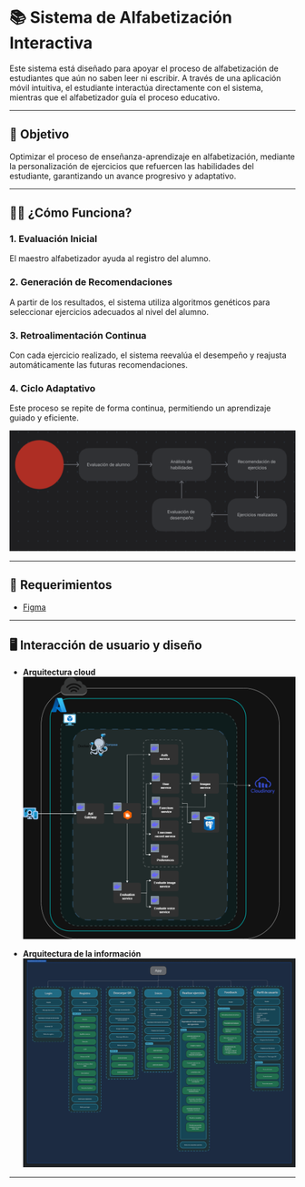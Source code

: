 # 📚 Sistema de Alfabetización Interactiva

Este sistema está diseñado para apoyar el proceso de alfabetización de estudiantes que aún no saben leer ni escribir. A través de una aplicación móvil intuitiva, el estudiante interactúa directamente con el sistema, mientras que el alfabetizador guía el proceso educativo.

---

## 🎯 Objetivo

Optimizar el proceso de enseñanza-aprendizaje en alfabetización, mediante la personalización de ejercicios que refuercen las habilidades del estudiante, garantizando un avance progresivo y adaptativo.

---

## 👨‍🏫 ¿Cómo Funciona?

### 1. Evaluación Inicial

El maestro alfabetizador ayuda al registro del alumno.

### 2. Generación de Recomendaciones

A partir de los resultados, el sistema utiliza algoritmos genéticos para seleccionar ejercicios adecuados al nivel del alumno.

### 3. Retroalimentación Continua

Con cada ejercicio realizado, el sistema reevalúa el desempeño y reajusta automáticamente las futuras recomendaciones.

### 4. Ciclo Adaptativo

Este proceso se repite de forma continua, permitiendo un aprendizaje guiado y eficiente.

![Ejemplo de flujo](../../images/ejemplo-flujo.png)

---

## 📌 Requerimientos

- [Figma](https://www.figma.com/design/4fOGKxdRmPlVNWOZCw0Q35/ICHEJA-Estudiantes?node-id=0-1&p=f&t=pkAJG5SWCLrRrfDT-0)  

---

## 🖥️ Interacción de usuario y diseño

- **Arquitectura cloud**  
![Arquitectura cloud](../../images/arquitectura-cloud.png)

- **Arquitectura de la información**
![Arquitectura cloud](../../images/diagrama-navegacion.png)

---
